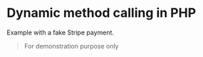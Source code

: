 # Dynamic method calling in PHP

Example with a fake Stripe payment.

> For demonstration purpose only
